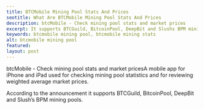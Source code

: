 ```yaml
---
title: BTCMobile Mining Pool Stats And Prices
seotitle: What Are BTCMobile Mining Pool Stats And Prices
description: btcMobile - Check mining pool stats and market prices
excerpt: It supports BTCGuild, BitcoinPool, DeepBit and Slushs BPM mining pools.
keywords: btcmobile mining pool, btcmobile mining stats
alt: btcmobile mining pool
featured: 
layout: post
---
```


<p>btcMobile - Check mining pool stats and market pricesA mobile app for iPhone and iPad used for checking mining pool statistics and for reviewing weighted average market prices.<p>

<p>According to the announcement it supports BTCGuild, BitcoinPool, DeepBit and Slush’s BPM mining pools.<p>

